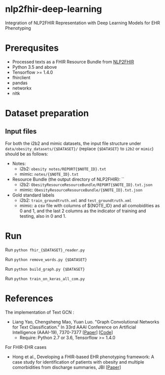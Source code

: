 # nlp2fhir-deep-learning
Integration of NLP2FHIR Representation with Deep Learning Models for EHR Phenotyping

# Prerequsites

- Processed texts as a FHIR Resource Bundle from [NLP2FHIR](https://github.com/BD2KOnFHIR/NLP2FHIR)
- Python 3.5 and above
- Tensorflow >= 1.4.0
- fhirclient
- pandas
- networkx
- nltk

# Dataset preparation
## Input files
For both the i2b2 and mimic datasets, the input file structure under `data/obesity_datasets/{$DATASET}/` (replace `{$DATASET}` to `i2b2` or `mimic`) should be as follows:
- Notes: 
  - i2b2: `obesity notes/REPORT{$NOTE_ID}.txt`
  - mimic: `notes/{$NOTE_ID}.txt` 
- Resource Bundle (the output directory of NLP2FHIR): `` 
  - i2b2: `ObesityResourceResourceBundle/REPORT{$NOTE_ID}.txt.json`
  - mimic: `ObesityResourceResourceBundle/{$NOTE_ID}.txt.json`
- Gold standard labels 
  - i2b2: `train_groundtruth.xml` and `test_groundtruth.xml` 
  - mimic: a csv file with columns of ${NOTE_ID} and all comobidities as 0 and 1, and the last 2 columns as the indicator of training and testing, also in 0 and 1.

# Run 

Run `python fhir_{$DATASET}_reader.py`

Run `python remove_words.py {$DATASET}`

Run `python build_graph.py {$DATASET}`

Run `python train_on_keras_all_com.py`



# References
The implementation of Text GCN :

- Liang Yao, Chengsheng Mao, Yuan Luo. "Graph Convolutional Networks for Text Classification."
    In 33rd AAAI Conference on Artificial Intelligence (AAAI-19), 7370-7377
     [[Paper](https://arxiv.org/abs/1809.05679)] [[Code](https://github.com/yao8839836/text_gcn)]
    - Require: Python 2.7 or 3.6, Tensorflow >= 1.4.0


For FHIR-EHR cases

-  Hong et al., Developing a FHIR-based EHR phenotyping framework: A case study for identification of
        patients with obesity and multiple comorbidities from discharge summaries, JBI  [[Paper](https://www.sciencedirect.com/science/article/pii/S1532046419302291)]


